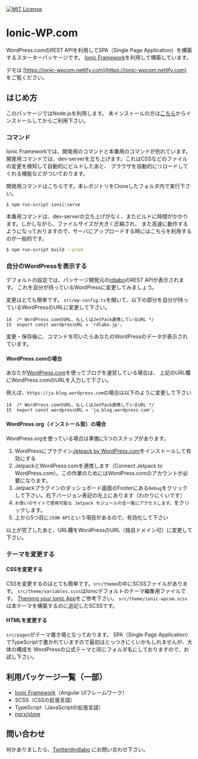 [![MIT License](http://img.shields.io/badge/license-MIT-blue.svg?style=flat)](LICENSE)

# Ionic-WP.com

WordPress.comのREST APIを利用してSPA（Single Page Application）を構築するスターターパッケージです。
[Ionic Framework](http://ionicframework.com/docs/)を利用して構築しています。

デモは [https://ionic-wpcom.netlify.com](https://ionic-wpcom.netlify.com) をご覧ください。

## はじめ方

このパッケージではNode.jsを利用します。
未インストールの方は[こちら](https://nodejs.org/ja/download/)からインストールしてからご利用下さい。

### コマンド
Ionic Frameworkでは、開発用のコマンドと本番用のコマンドが別れています。
開発用コマンドでは、dev-serverを立ち上げます。これはCSSなどのファイルの変更を検知して自動的にビルドしたあと、
ブラウザを自動的にリロードしてくれる機能などがついております。

開発用コマンドはこちらです。本レポジトリをCloneしたフォルダ内で実行下さい。
```
$ npm run-script ionic:serve
```

本番用コマンドは、dev-serverの立ち上げがなく、またビルドに時間がかかります。しかしながら、ファイルサイズが大きく圧縮され、
また高速に動作するようになっておりますので、サーバにアップロードする時にはこちらを利用するのが一般的です。

```bash
$ npm run-script build --prod
```

### 自分のWordPressを表示する
デフォルトの設定では、パッケージ開発元の[rdlabo](https://rdlabo.jp/)のREST APIが表示されます。
これを自分が持っているWordPressに変更してみましょう。

変更はとても簡単です。
`src/wp-config.ts`を開いて、以下の部分を自分が持っているWordPressのURLに変更して下さい。

```
14  /* WordPress.comのURL、もしくはJetPack連携しているURL */
15  export const wordpressURL = 'rdlabo.jp';
```

変更・保存後に、コマンドを叩いたらあなたのWordPressのデータが表示されています。

#### WordPress.comの場合
あなたが[WordPress.com](https://wordpress.com/)を使ってブログを運営している場合は、
上記のURL欄にWordPress.comのURLを入力して下さい。

例えば、`https://ja.blog.wordpress.com`の場合は以下のように変更して下さい

```
14  /* WordPress.comのURL、もしくはJetPack連携しているURL */
15  export const wordpressURL = 'ja.blog.wordpress.com';
```

#### WordPress.org（インストール型）の場合
WordPress.orgを使っている場合は準備に5つのステップがあります。

1. WordPressにプラグイン[Jetpack by WordPress.com](https://ja.wordpress.org/plugins/jetpack/)をインストールして有効にする
2. JetpackとWordPress.comを連携します（Connect Jetpack to WordPress.com）。この作業のためにはWordPress.comのアカウントが必要になります。
3. Jetpackプラグインのダッシュボード画面のFooterにある`Debug`をクリックして下さい。右下バージョン表記の左上にあります（わかりにくいです）
4. `お使いのサイトで使用可能な Jetpack モジュールの全一覧にアクセスします。`をクリックします。
5. 上から5つ目に`JSON API`という項目があるので、有効化して下さい

以上が完了したあと、URL欄をWordPressのURL（独自ドメイン可）に変更して下さい。

### テーマを変更する

#### CSSを変更する
CSSを変更するのはとても簡単です。`src/theme`の中にSCSSファイルがあります。
`src/theme/variables.scss`はIonicデフォルトのテーマ編集用ファイルです。
[Theming your Ionic App](http://ionicframework.com/docs/theming/theming-your-app/)をご参考下さい。
`src/theme/ionic-wpcom.scss`は本テーマを構築するのに追記したSCSSです。

#### HTMLを変更する
`src/pages`がテーマ置き場となっております。
SPA（Single Page Application）でTypeScriptで書かれていますので最初はとっつきにくいかもしれませんが、大体の構成を
WordPressの公式テーマと同じフォルダ名にしておりますので、お試し下さい。


## 利用パッケージ一覧（一部）
- [Ionic Framework](http://ionicframework.com/docs/)（Angular UIフレームワーク）
- SCSS（CSSの拡張言語）
- TypeScript（JavaScriptの拡張言語）
- [ngrx/store](https://github.com/ngrx/store)

## 問い合わせ
何かありましたら、[Twitter@rdlabo](https://twitter.com/rdlabo) にお問い合わせ下さい。
